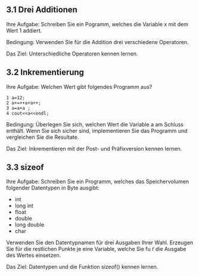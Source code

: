 ## 3.1 Drei Additionen
Ihre Aufgabe: Schreiben Sie ein Pogramm, welches die Variable x mit dem Wert 1 addiert.

Bedingung: Verwenden Sie für die Addition drei verschiedene Operatoren.

Das Ziel: Unterschiedliche Operatoren kennen lernen.

## 3.2 Inkrementierung
Ihre Aufgabe: Welchen Wert gibt folgendes Programm aus?

    1 a=12;
    2 a+=++a+a++;
    3 a=a+a ;
    4 cout<<a<<endl;

Bedingung: Überlegen Sie sich, welchen Wert die Variable a am Schluss enthält. Wenn Sie sich sicher sind, implementieren Sie das Programm und vergleichen Sie die Resultate.

Das Ziel: Inkrementieren mit der Post- und Präfixversion kennen lernen.

## 3.3 sizeof
Ihre Aufgabe: Schreiben Sie ein Programm, welches das Speichervolumen folgender Datentypen in Byte ausgibt:

* int
* long int
* float
* double
* long double
* char

Verwenden Sie den Datentypnamen für drei Ausgaben Ihrer Wahl. Erzeugen Sie für die restlichen Punkte je eine Variable, welche Sie fu ̈r die Ausgabe des Wertes einsetzen.

Das Ziel: Datentypen und die Funktion sizeof() kennen lernen.
